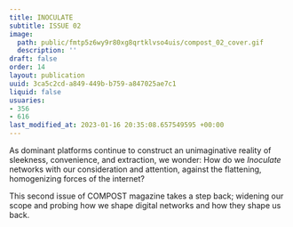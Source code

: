 ```yaml
---
title: INOCULATE
subtitle: ISSUE 02
image:
  path: public/fmtp5z6wy9r80xg8qrtklvso4uis/compost_02_cover.gif
  description: ''
draft: false
order: 14
layout: publication
uuid: 3ca5c2cd-a849-449b-b759-a847025ae7c1
liquid: false
usuaries:
- 356
- 616
last_modified_at: 2023-01-16 20:35:08.657549595 +00:00
---
```


<p>As dominant platforms continue to construct an unimaginative reality of sleekness, convenience, and extraction, we wonder: How do we <em>Inoculate</em> networks with our consideration and attention, against the flattening, homogenizing forces of the internet?</p><p>This second issue of COMPOST magazine takes a step back; widening our scope and probing how we shape digital networks and how they shape us back.</p>